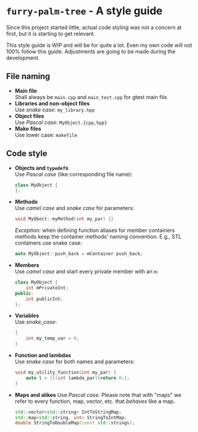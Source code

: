 # `furry-palm-tree` - A style guide

Since this project started little, actual code styling was not a concern at first, but it is starting to get relevant.

This style guide is WIP and will be for quite a lot. Even my own code will not 100% follow this guide. Adjustments are going to be made during the development.

## File naming

* **Main file**  
Shall always be `main.cpp` and `main_test.cpp` for gtest main file.
* **Libraries and non-object files**  
Use *snake case*: `my_library.hpp`
* **Object files**  
Use *Pascal case*: `MyObject.{cpp,hpp}`
* **Make files**  
Use lower case: `makefile`

## Code style

* **Objects and `typedef`s**  
Use *Pascal case* (like corresponding file name):  
  ```C++
  class MyObject {
  };
  ```
* **Methods**  
Use *camel case* and *snake case* for parameters: 
  ```C++
  void MyObect::myMethod(int my_par) {}
  ```
  *Exception:* when defining function aliases for member containers methods keep the container methods' naming convention. E.g., STL containers use snake case:
  ```C++
  auto MyObject::push_back = mContainer.push_back;
  ```
* **Members**  
Use *camel case* and start every private member with an `m`:
  ```C++
  class MyObject {
      int mPrivateInt;
  public:
      int publicInt;
  };
  ```
* **Variables**  
Use *snake_case*:
  ```C++
  {
      int my_temp_var = 0;
  }
  ```
* **Function and lambdas**  
Use *snake case* for both names and parameters:
  ```C++
  void my_utility_function(int my_par) {
      auto l = [](int lambda_par){return 0;};
  }
  ```

* **Maps and alikes**
Use *Pascal case*. Please note that with "maps" we refer to every function, map, vector, etc. that *behaves* like a map.
  ```C++
  std::vector<std::string> IntToStringMap;
  std::map<std::string, int> StringToIntMap;
  double StringToDoubleMap(const std::string&);
  ```